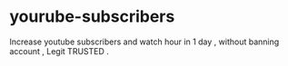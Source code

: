 # yourube-subscribers
Increase youtube subscribers and watch hour in 1 day , without banning account , Legit TRUSTED .
